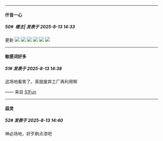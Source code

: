 ﻿
*****

####  仟音一心  
##### 50#         楼主| 发表于 2025-8-13 14:33

更新
<img src="https://youke1.picui.cn/s1/2025/08/13/689c30073fdc7.png" referrerpolicy="no-referrer">
<img src="https://youke1.picui.cn/s1/2025/08/13/689c3009d0f16.png" referrerpolicy="no-referrer">
<img src="https://youke1.picui.cn/s1/2025/08/13/689c300ca63fd.png" referrerpolicy="no-referrer">
<img src="https://youke1.picui.cn/s1/2025/08/13/689c300cdbe4e.png" referrerpolicy="no-referrer">
<img src="https://youke1.picui.cn/s1/2025/08/13/689c300b97b61.png" referrerpolicy="no-referrer">
<img src="https://youke1.picui.cn/s1/2025/08/13/689c300eea5e4.png" referrerpolicy="no-referrer">

*****

####  敏感词好多  
##### 51#       发表于 2025-8-13 14:38

这场地看笑了，真就废弃工厂再利用啊

—— 来自 [S1Fun](https://s1fun.koalcat.com)


*****

####  蒜灵  
##### 52#       发表于 2025-8-13 14:40

神必场地，好歹刷点漆吧

